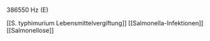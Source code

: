 386550 Hz (E)

[[S. typhimurium Lebensmittelvergiftung]]
[[Salmonella-Infektionen]]
[[Salmonellose]]